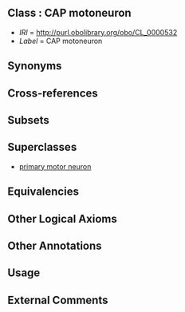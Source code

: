 
## Class : CAP motoneuron

 * *IRI* = http://purl.obolibrary.org/obo/CL_0000532
 * *Label* = CAP motoneuron

## Synonyms


## Cross-references


## Subsets


## Superclasses

 * [primary motor neuron](../../CL/33/CL_0000533.md)

## Equivalencies


## Other Logical Axioms


## Other Annotations


## Usage


## External Comments

